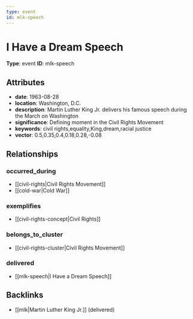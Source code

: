```yaml
---
type: event
id: mlk-speech
---
```


# I Have a Dream Speech

**Type**: event
**ID**: mlk-speech

## Attributes

- **date**: 1963-08-28
- **location**: Washington, D.C.
- **description**: Martin Luther King Jr. delivers his famous speech during the March on Washington
- **significance**: Defining moment in the Civil Rights Movement
- **keywords**: civil rights,equality,King,dream,racial justice
- **vector**: 0.5,0.35,0.4,0.18,0.28,-0.08

## Relationships

### occurred_during

- [[civil-rights|Civil Rights Movement]]
- [[cold-war|Cold War]]

### exemplifies

- [[civil-rights-concept|Civil Rights]]

### belongs_to_cluster

- [[civil-rights-cluster|Civil Rights Movement]]

### delivered

- [[mlk-speech|I Have a Dream Speech]]

## Backlinks

- [[mlk|Martin Luther King Jr.]] (delivered)


